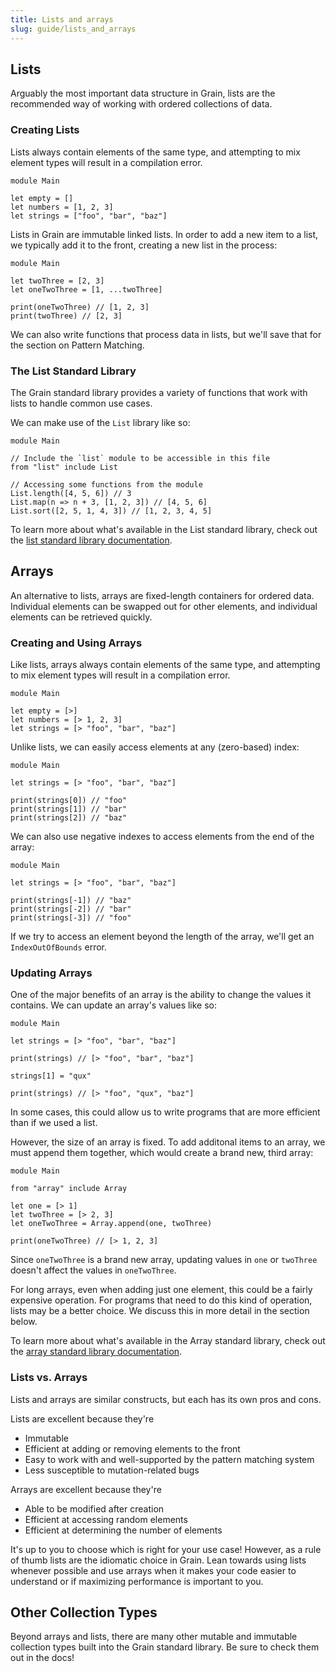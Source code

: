 ```yaml
---
title: Lists and arrays
slug: guide/lists_and_arrays
---
```


## Lists

Arguably the most important data structure in Grain, lists are the recommended way of working with ordered collections of data.

### Creating Lists

Lists always contain elements of the same type, and attempting to mix element types will result in a compilation error.

```grain
module Main

let empty = []
let numbers = [1, 2, 3]
let strings = ["foo", "bar", "baz"]
```

Lists in Grain are immutable linked lists. In order to add a new item to a list, we typically add it to the front, creating a new list in the process:

```grain
module Main

let twoThree = [2, 3]
let oneTwoThree = [1, ...twoThree]

print(oneTwoThree) // [1, 2, 3]
print(twoThree) // [2, 3]
```

We can also write functions that process data in lists, but we'll save that for the section on Pattern Matching.

### The List Standard Library

The Grain standard library provides a variety of functions that work with lists to handle common use cases.

We can make use of the `List` library like so:

```grain
module Main

// Include the `list` module to be accessible in this file
from "list" include List

// Accessing some functions from the module
List.length([4, 5, 6]) // 3
List.map(n => n + 3, [1, 2, 3]) // [4, 5, 6]
List.sort([2, 5, 1, 4, 3]) // [1, 2, 3, 4, 5]
```

To learn more about what's available in the List standard library, check out the [list standard library documentation](https://grain-lang.org/docs/stdlib/list).

## Arrays

An alternative to lists, arrays are fixed-length containers for ordered data. Individual elements can be swapped out for other elements, and individual elements can be retrieved quickly.

### Creating and Using Arrays

Like lists, arrays always contain elements of the same type, and attempting to mix element types will result in a compilation error.

```grain
module Main

let empty = [>]
let numbers = [> 1, 2, 3]
let strings = [> "foo", "bar", "baz"]
```

Unlike lists, we can easily access elements at any (zero-based) index:

```grain
module Main

let strings = [> "foo", "bar", "baz"]

print(strings[0]) // "foo"
print(strings[1]) // "bar"
print(strings[2]) // "baz"
```

We can also use negative indexes to access elements from the end of the array:

```grain
module Main

let strings = [> "foo", "bar", "baz"]

print(strings[-1]) // "baz"
print(strings[-2]) // "bar"
print(strings[-3]) // "foo"
```

If we try to access an element beyond the length of the array, we'll get an `IndexOutOfBounds` error.

### Updating Arrays

One of the major benefits of an array is the ability to change the values it contains. We can update an array's values like so:

```grain
module Main

let strings = [> "foo", "bar", "baz"]

print(strings) // [> "foo", "bar", "baz"]

strings[1] = "qux"

print(strings) // [> "foo", "qux", "baz"]
```

In some cases, this could allow us to write programs that are more efficient than if we used a list.

However, the size of an array is fixed. To add additonal items to an array, we must append them together, which would create a brand new, third array:

```grain
module Main

from "array" include Array

let one = [> 1]
let twoThree = [> 2, 3]
let oneTwoThree = Array.append(one, twoThree)

print(oneTwoThree) // [> 1, 2, 3]
```

Since `oneTwoThree` is a brand new array, updating values in `one` or `twoThree` doesn't affect the values in `oneTwoThree`.

For long arrays, even when adding just one element, this could be a fairly expensive operation. For programs that need to do this kind of operation, lists may be a better choice. We discuss this in more detail in the section below.

To learn more about what's available in the Array standard library, check out the [array standard library documentation](https://grain-lang.org/docs/stdlib/array).

### Lists vs. Arrays

Lists and arrays are similar constructs, but each has its own pros and cons.

Lists are excellent because they're

- Immutable
- Efficient at adding or removing elements to the front
- Easy to work with and well-supported by the pattern matching system
- Less susceptible to mutation-related bugs

Arrays are excellent because they're

- Able to be modified after creation
- Efficient at accessing random elements
- Efficient at determining the number of elements

It's up to you to choose which is right for your use case! However, as a rule of thumb lists are the idiomatic choice in Grain. Lean towards using lists whenever possible and use arrays when it makes your code easier to understand or if maximizing performance is important to you.

## Other Collection Types

Beyond arrays and lists, there are many other mutable and immutable collection types built into the Grain standard library. Be sure to check them out in the docs!
